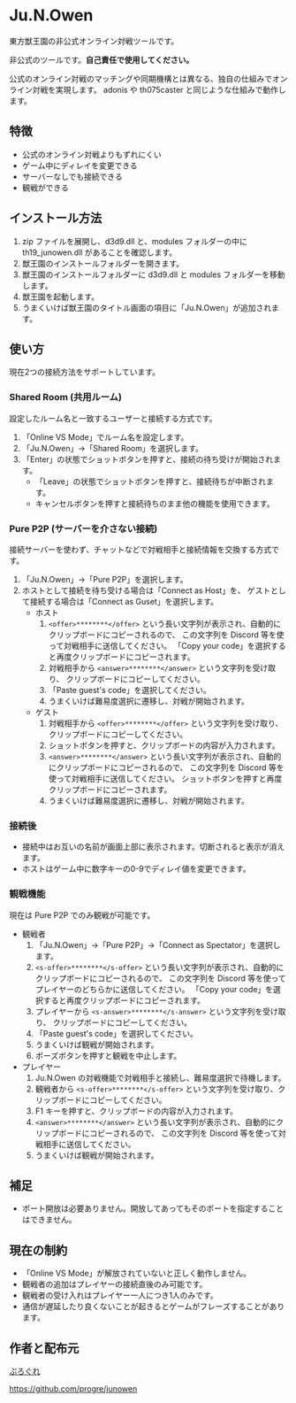 # Ju.N.Owen

東方獣王園の非公式オンライン対戦ツールです。

非公式のツールです。**自己責任で使用してください。**

公式のオンライン対戦のマッチングや同期機構とは異なる、独自の仕組みでオンライン対戦を実現します。
adonis や th075caster と同じような仕組みで動作します。


## 特徴

* 公式のオンライン対戦よりもずれにくい
* ゲーム中にディレイを変更できる
* サーバーなしでも接続できる
* 観戦ができる


## インストール方法

1. zip ファイルを展開し、d3d9.dll と、modules フォルダーの中に th19_junowen.dll があることを確認します。
2. 獣王園のインストールフォルダーを開きます。
3. 獣王園のインストールフォルダーに d3d9.dll と modules フォルダーを移動します。
4. 獣王園を起動します。
5. うまくいけば獣王園のタイトル画面の項目に「Ju.N.Owen」が追加されます。


## 使い方

現在2つの接続方法をサポートしています。

### Shared Room (共用ルーム)

設定したルーム名と一致するユーザーと接続する方式です。

1. 「Online VS Mode」でルーム名を設定します。
2. 「Ju.N.Owen」→「Shared Room」を選択します。
3. 「Enter」の状態でショットボタンを押すと、接続の待ち受けが開始されます。
    * 「Leave」の状態でショットボタンを押すと、接続待ちが中断されます。
    * キャンセルボタンを押すと接続待ちのまま他の機能を使用できます。

### Pure P2P (サーバーを介さない接続)

接続サーバーを使わず、チャットなどで対戦相手と接続情報を交換する方式です。

1. 「Ju.N.Owen」→「Pure P2P」を選択します。
2. ホストとして接続を待ち受ける場合は「Connect as Host」を、
   ゲストとして接続する場合は「Connect as Guset」を選択します。
    * ホスト
        1. `<offer>********</offer>` という長い文字列が表示され、自動的にクリップボードにコピーされるので、
           この文字列を Discord 等を使って対戦相手に送信してください。
           「Copy your code」を選択すると再度クリップボードにコピーされます。
        2. 対戦相手から `<answer>********</answer>` という文字列を受け取り、
           クリップボードにコピーしてください。
        3. 「Paste guest's code」を選択してください。
        4. うまくいけば難易度選択に遷移し、対戦が開始されます。
    * ゲスト
        1. 対戦相手から `<offer>********</offer>` という文字列を受け取り、クリップボードにコピーしてください。
        2. ショットボタンを押すと、クリップボードの内容が入力されます。
        3. `<answer>********</answer>` という長い文字列が表示され、自動的にクリップボードにコピーされるので、
           この文字列を Discord 等を使って対戦相手に送信してください。
           ショットボタンを押すと再度クリップボードにコピーされます。
        4. うまくいけば難易度選択に遷移し、対戦が開始されます。

### 接続後

* 接続中はお互いの名前が画面上部に表示されます。切断されると表示が消えます。
* ホストはゲーム中に数字キーの0-9でディレイ値を変更できます。

### 観戦機能

現在は Pure P2P でのみ観戦が可能です。

* 観戦者
    1. 「Ju.N.Owen」→「Pure P2P」→「Connect as Spectator」を選択します。
    2. `<s-offer>********</s-offer>` という長い文字列が表示され、自動的にクリップボードにコピーされるので、
       この文字列を Discord 等を使ってプレイヤーのどちらかに送信してください。
       「Copy your code」を選択すると再度クリップボードにコピーされます。
    3. プレイヤーから `<s-answer>********</s-answer>` という文字列を受け取り、
       クリップボードにコピーしてください。
    4. 「Paste guest's code」を選択してください。
    5. うまくいけば観戦が開始されます。
    6. ポーズボタンを押すと観戦を中止します。
* プレイヤー
    1. Ju.N.Owen の対戦機能で対戦相手と接続し、難易度選択で待機します。
    2. 観戦者から `<s-offer>********</s-offer>` という文字列を受け取り、クリップボードにコピーしてください。
    3. F1 キーを押すと、クリップボードの内容が入力されます。
    4. `<answer>********</answer>` という長い文字列が表示され、自動的にクリップボードにコピーされるので、
       この文字列を Discord 等を使って対戦相手に送信してください。
    5. うまくいけば観戦が開始されます。


## 補足

* ポート開放は必要ありません。開放してあってもそのポートを指定することはできません。


## 現在の制約

* 「Online VS Mode」が解放されていないと正しく動作しません。
* 観戦者の追加はプレイヤーの接続直後のみ可能です。
* 観戦者の受け入れはプレイヤー一人につき1人のみです。
* 通信が遅延したり良くないことが起きるとゲームがフレーズすることがあります。


## 作者と配布元

[ぷろぐれ](https://bsky.app/profile/progre.me)

https://github.com/progre/junowen

